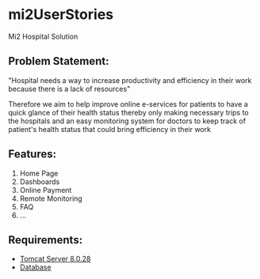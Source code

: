 # mi2UserStories
Mi2 Hospital Solution

## Problem Statement:
"Hospital needs a way to increase productivity and efficiency in their work because there is a lack of resources"

Therefore we aim to help improve online e-services for patients to have a quick glance of their health status thereby only making necessary trips to the hospitals and an easy monitoring system for doctors to keep track of patient's health status that could bring efficiency in their work

## Features:
1. Home Page
2. Dashboards
3. Online Payment
4. Remote Monitoring
5. FAQ
6. ...

## Requirements:
- [Tomcat Server 8.0.28](https://drive.google.com/a/sit.nyp.edu.sg/file/d/0B-4YH3KnvOTKRmk1QXBrYndjOFE/view?usp=sharing)
- [Database](https://drive.google.com/drive/folders/0B-4YH3KnvOTKNzBVT0Z3Wmp2NG8?usp=sharing)
